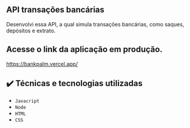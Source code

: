 ## API transações bancárias

Desenvolvi essa API, a qual simula transações bancárias, como saques, depósitos e extrato.

## Acesse o link da aplicação em produção. 
https://bankpalm.vercel.app/


## ✔️ Técnicas e tecnologias utilizadas

- ``Javacript``
- ``Node``
- ``HTML``
- ``CSS``
